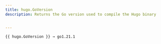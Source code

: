 ```yaml
---
title: hugo.GoVersion
description: Returns the Go version used to compile the Hugo binary


---
```


```go-html-template
{{ hugo.GoVersion }} → go1.21.1
```
